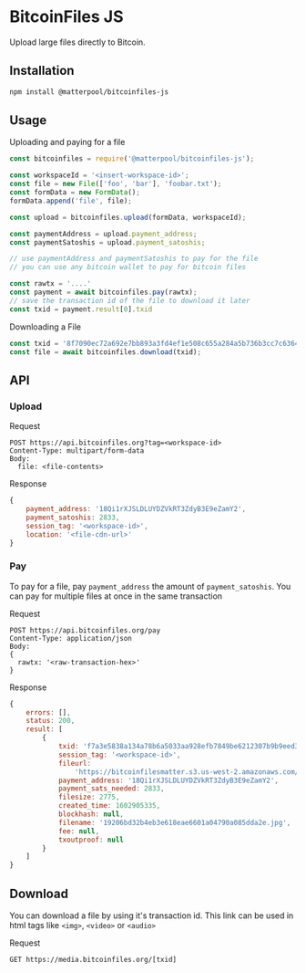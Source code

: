 # BitcoinFiles JS

Upload large files directly to Bitcoin. 

## Installation

```bash
npm install @matterpool/bitcoinfiles-js
``````

## Usage

Uploading and paying for a file

```javascript
const bitcoinfiles = require('@matterpool/bitcoinfiles-js');

const workspaceId = '<insert-workspace-id>';
const file = new File(['foo', 'bar'], 'foobar.txt');
const formData = new FormData();
formData.append('file', file);

const upload = bitcoinfiles.upload(formData, workspaceId);

const paymentAddress = upload.payment_address;
const paymentSatoshis = upload.payment_satoshis;

// use paymentAddress and paymentSatoshis to pay for the file
// you can use any bitcoin wallet to pay for bitcoin files

const rawtx = '....'
const payment = await bitcoinfiles.pay(rawtx);
// save the transaction id of the file to download it later
const txid = payment.result[0].txid 
```

Downloading a File

```javascript
const txid = '8f7090ec72a692e7bb893a3fd4ef1e508c655a284a5b736b3cc7c63649748562'
const file = await bitcoinfiles.download(txid);
```

## API

### Upload

Request

```
POST https://api.bitcoinfiles.org?tag=<workspace-id>
Content-Type: multipart/form-data
Body:
  file: <file-contents>
```

Response

```javascript
{
	payment_address: '18Qi1rXJSLDLUYDZVkRT3ZdyB3E9eZamY2',
	payment_satoshis: 2833,
	session_tag: '<workspace-id>',
	location: '<file-cdn-url>'
}
```


### Pay

To pay for a file, pay `payment_address` the amount of `payment_satoshis`. You can pay for multiple files at once in the same transaction 

Request

```
POST https://api.bitcoinfiles.org/pay
Content-Type: application/json
Body:
{
  rawtx: '<raw-transaction-hex>'
}
```

Response

```javascript
{
	errors: [],
	status: 200,
	result: [
		{
			txid: 'f7a3e5838a134a78b6a5033aa928efb7849be6212307b9b9eed3c738ea470bc2',
			session_tag: '<workspace-id>',
			fileurl:
				'https://bitcoinfilesmatter.s3.us-west-2.amazonaws.com/19206bd32b4eb3e618eae6601a04790a085dda2e.jpge2797900-1028-11eb-9858-8f7b63e05207.jpg',
			payment_address: '18Qi1rXJSLDLUYDZVkRT3ZdyB3E9eZamY2',
			payment_sats_needed: 2833,
			filesize: 2775,
			created_time: 1602905335,
			blockhash: null,
			filename: '19206bd32b4eb3e618eae6601a04790a085dda2e.jpg',
			fee: null,
			txoutproof: null
		}
	]
}
```

## Download

You can download a file by using it's transaction id. This link can be used in html tags like `<img>`, `<video>` or `<audio>`

Request

```
GET https://media.bitcoinfiles.org/[txid]
```
